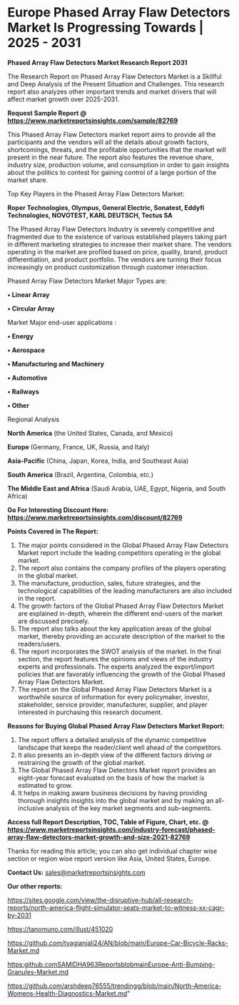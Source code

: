 # Europe Phased Array Flaw Detectors Market Is Progressing Towards | 2025 - 2031

<strong>Phased Array Flaw Detectors Market Research Report 2031</strong>

The Research Report on Phased Array Flaw Detectors Market is a Skillful and Deep Analysis of the Present Situation and Challenges. This research report also analyzes other important trends and market drivers that will affect market growth over 2025-2031.

<strong>Request Sample Report @ <a href=https://www.marketreportsinsights.com/sample/82769>https://www.marketreportsinsights.com/sample/82769</a></strong>

This Phased Array Flaw Detectors market report aims to provide all the participants and the vendors will all the details about growth factors, shortcomings, threats, and the profitable opportunities that the market will present in the near future. The report also features the revenue share, industry size, production volume, and consumption in order to gain insights about the politics to contest for gaining control of a large portion of the market share.

Top Key Players in the Phased Array Flaw Detectors Market:

<strong>Roper Technologies, Olympus, General Electric, Sonatest, Eddyfi Technologies, NOVOTEST, KARL DEUTSCH, Tectus SA</strong>

The Phased Array Flaw Detectors Industry is severely competitive and fragmented due to the existence of various established players taking part in different marketing strategies to increase their market share. The vendors operating in the market are profiled based on price, quality, brand, product differentiation, and product portfolio. The vendors are turning their focus increasingly on product customization through customer interaction.

Phased Array Flaw Detectors Market Major Types are:

<strong>• Linear Array

• Circular Array</strong>

Market Major end-user applications :

<strong>• Energy

• Aerospace

• Manufacturing and Machinery

• Automotive

• Railways

• Other</strong>

Regional Analysis

</u><strong><b>North America</b></strong> (the United States, Canada, and Mexico)

<strong><b>Europe </b></strong>(Germany, France, UK, Russia, and Italy)

<strong><b>Asia-Pacific</b></strong> (China, Japan, Korea, India, and Southeast Asia)

<strong><b>South America</b></strong> (Brazil, Argentina, Colombia, etc.)

<strong><b>The Middle East and Africa</b></strong> (Saudi Arabia, UAE, Egypt, Nigeria, and South Africa)

<strong>Go For Interesting Discount Here: <a href=https://www.marketreportsinsights.com/discount/82769>https://www.marketreportsinsights.com/discount/82769</a></strong>

<strong>Points Covered in The Report:</strong>
<ol>
  <li>The major points considered in the Global Phased Array Flaw Detectors Market report include the leading competitors operating in the global market.</li>
  <li>The report also contains the company profiles of the players operating in the global market.</li>
  <li>The manufacture, production, sales, future strategies, and the technological capabilities of the leading manufacturers are also included in the report.</li>
  <li>The growth factors of the Global Phased Array Flaw Detectors Market are explained in-depth, wherein the different end-users of the market are discussed precisely.</li>
  <li>The report also talks about the key application areas of the global market, thereby providing an accurate description of the market to the readers/users.</li>
  <li>The report incorporates the SWOT analysis of the market. In the final section, the report features the opinions and views of the industry experts and professionals. The experts analyzed the export/import policies that are favorably influencing the growth of the Global Phased Array Flaw Detectors Market.</li>
  <li>The report on the Global Phased Array Flaw Detectors Market is a worthwhile source of information for every policymaker, investor, stakeholder, service provider, manufacturer, supplier, and player interested in purchasing this research document.</li>
</ol>
<strong>Reasons for Buying Global Phased Array Flaw Detectors Market Report:</strong>

<ol>
  <li>The report offers a detailed analysis of the dynamic competitive landscape that keeps the reader/client well ahead of the competitors.</li>
  <li>It also presents an in-depth view of the different factors driving or restraining the growth of the global market.</li>
  <li>The Global Phased Array Flaw Detectors Market report provides an eight-year forecast evaluated on the basis of how the market is estimated to grow.</li>
  <li>It helps in making aware business decisions by having providing thorough insights insights into the global market and by making an all-inclusive analysis of the key market segments and sub-segments.</li>
</ol>
<strong>Access full Report Description, TOC, Table of Figure, Chart, etc. @ <a href=https://www.marketreportsinsights.com/industry-forecast/phased-array-flaw-detectors-market-growth-and-size-2021-82769>https://www.marketreportsinsights.com/industry-forecast/phased-array-flaw-detectors-market-growth-and-size-2021-82769</a></strong>


Thanks for reading this article; you can also get individual chapter wise section or region wise report version like Asia, United States, Europe.

<strong>Contact Us:</strong>
sales@marketreportsinsights.com

<strong>Our other reports:</strong>

<a href=https://sites.google.com/view/the-disruptive-hub/all-research-reports/north-america-flight-simulator-seats-market-to-witness-xx-cagr-by-2031>https://sites.google.com/view/the-disruptive-hub/all-research-reports/north-america-flight-simulator-seats-market-to-witness-xx-cagr-by-2031</a>

<a href=https://tanomuno.com/illust/451020>https://tanomuno.com/illust/451020</a>

<a href=https://github.com/tyagianjali24/AN/blob/main/Europe-Car-Bicycle-Racks-Market.md>https://github.com/tyagianjali24/AN/blob/main/Europe-Car-Bicycle-Racks-Market.md</a>

<a href=https:github.comSAMIDHA963ReportsblobmainEurope-Anti-Bumping-Granules-Market.md>https:github.comSAMIDHA963ReportsblobmainEurope-Anti-Bumping-Granules-Market.md</a>

<a href=https://github.com/arshdeep76555/trendingg/blob/main/North-America-Womens-Health-Diagnostics-Market.md>https://github.com/arshdeep76555/trendingg/blob/main/North-America-Womens-Health-Diagnostics-Market.md</a>"
